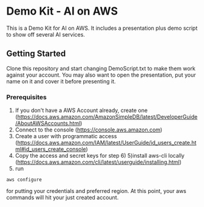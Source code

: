 # Demo Kit - AI on AWS

This is a Demo Kit for AI on AWS. It includes a presentation plus demo script to show off several AI services.

## Getting Started

Clone this repository and start changing DemoScript.txt to make them work against your account.
You may also want to open the presentation, put your name on it and cover it before presenting it.

### Prerequisites

1) If you don't have a AWS Account already, create one (https://docs.aws.amazon.com/AmazonSimpleDB/latest/DeveloperGuide/AboutAWSAccounts.html)
2) Connect to the console (https://console.aws.amazon.com)
3) Create a user with programmatic access (https://docs.aws.amazon.com/IAM/latest/UserGuide/id_users_create.html#id_users_create_console)
4) Copy the access and secret keys for step 6)
5)install aws-cli locally (https://docs.aws.amazon.com/cli/latest/userguide/installing.html)
4) run

```
aws configure
```

for putting your credentials and preferred region. At this point, your aws commands will hit your just created account.
